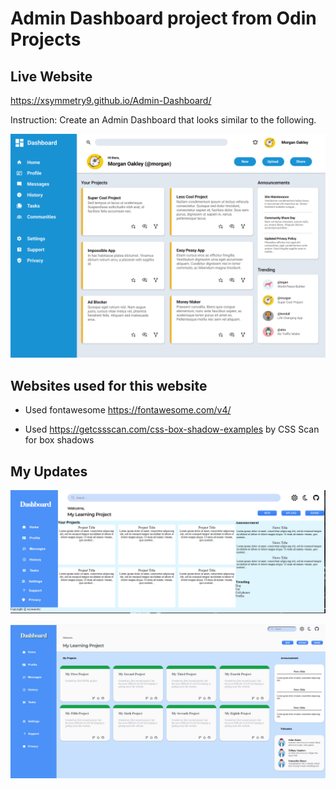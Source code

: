 # Admin Dashboard project from Odin Projects

## Live Website 
https://xsymmetry9.github.io/Admin-Dashboard/

Instruction: Create an Admin Dashboard that looks similar to the following.

![desired outcome](./images/dashboard-project.png)

## Websites used for this website

- Used fontawesome https://fontawesome.com/v4/

- Used https://getcssscan.com/css-box-shadow-examples by CSS Scan for box shadows

## My Updates

![July 7 - update](./images/dashboard-july-7-2022.png)

![July 15 - update](./images/My%20Dashboard-July-15-2022.png)
